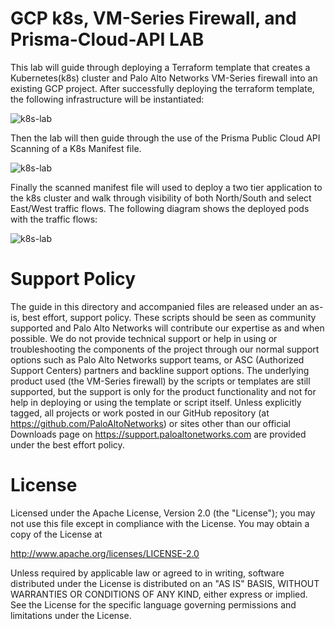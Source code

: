 # GCP k8s, VM-Series Firewall, and Prisma-Cloud-API LAB

This lab will guide through deploying a Terraform template that creates a Kubernetes(k8s) cluster and Palo Alto Networks VM-Series firewall into an existing GCP project. After successfully deploying the terraform template, the following infrastructure will be instantiated:

![k8s-lab](https://user-images.githubusercontent.com/21991161/59230804-42048280-8ba4-11e9-9a05-0fe8227c54ce.jpg)

Then the lab will then guide through the use of the Prisma Public Cloud API Scanning of a K8s Manifest file.  

![k8s-lab](https://user-images.githubusercontent.com/21991161/59230805-42048280-8ba4-11e9-9ff5-54fbbd0c5ed2.jpg)

Finally the scanned manifest file will used to deploy a two tier application to the k8s cluster and walk through visibility of both North/South and select East/West traffic flows.  The following diagram shows the deployed pods with the traffic flows:

![k8s-lab](https://user-images.githubusercontent.com/21991161/59230806-42048280-8ba4-11e9-935d-2eef2a3f2d6b.jpg)


# Support Policy
The guide in this directory and accompanied files are released under an as-is, best effort, support policy. These scripts should be seen as community supported and Palo Alto Networks will contribute our expertise as and when possible. We do not provide technical support or help in using or troubleshooting the components of the project through our normal support options such as Palo Alto Networks support teams, or ASC (Authorized Support Centers) partners and backline support options. The underlying product used (the VM-Series firewall) by the scripts or templates are still supported, but the support is only for the product functionality and not for help in deploying or using the template or script itself.
Unless explicitly tagged, all projects or work posted in our GitHub repository (at https://github.com/PaloAltoNetworks) or sites other than our official Downloads page on https://support.paloaltonetworks.com are provided under the best effort policy.

# License
                                                                              
                                                                              
Licensed under the Apache License, Version 2.0 (the "License"); you may not use this file except in compliance with the License. You may obtain a copy of the License at                                                  
                                                                              
  http://www.apache.org/licenses/LICENSE-2.0                           
                                                                              
Unless required by applicable law or agreed to in writing, software distributed under the License is distributed on an "AS IS" BASIS, WITHOUT WARRANTIES OR CONDITIONS OF ANY KIND, either express or implied. See the License for the specific language governing permissions and limitations under the License.           
